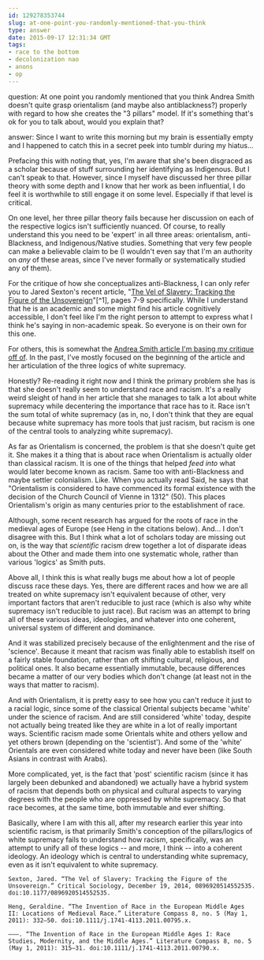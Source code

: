 ```yaml
---
id: 129278353744
slug: at-one-point-you-randomly-mentioned-that-you-think
type: answer
date: 2015-09-17 12:31:34 GMT
tags:
- race to the bottom
- decolonization nao
- anons
- op
---
```

question: At one point you randomly mentioned that you think Andrea Smith doesn't quite grasp orientalism (and maybe also antiblackness?) properly with regard to how she creates the "3 pillars" model. If it's something that's ok for you to talk about, would you explain that?

answer: Since I want to write this morning but my brain is essentially empty and I happened to catch this in a secret peek into tumblr during my hiatus...

Prefacing this with noting that, yes, I'm aware that she's been disgraced as a scholar because of stuff surrounding her identifying as Indigenous. But I can't speak to that. However, since I myself have discussed her three pillar theory with some depth and I know that her work as been influential, I do feel it is worthwhile to still engage it on some level. Especially if that level is critical. 

On one level, her three pillar theory fails because her discussion on each of the respective logics isn't sufficiently nuanced. Of course, to really understand this you need to be 'expert' in all three areas: orientalism, anti-Blackness, and Indigenous/Native studies. Something that very few people can make a believable claim to be (I wouldn't even say that I'm an authority on _any_ of these areas, since I've never formally or systematically studied any of them).

For the critique of how she conceptualizes anti-Blackness, I can only refer you to Jared Sexton's recent article, "[The Vel of Slavery: Tracking the Figure of the Unsovereign][1]"[^1], pages 7-9 specifically. While I understand that he is an academic and some might find his article cognitively accessible, I don't feel like I'm the right person to attempt to express what I think he's saying in non-academic speak. So everyone is on their own for this one.

For others, this is somewhat the [Andrea Smith article I'm basing my critique off of][2]. In the past, I've mostly focused on the beginning of the article and her articulation of the three logics of white supremacy.

Honestly? Re-reading it right now and I think the primary problem she has is that she doesn't really seem to understand race and racism. It's a really weird sleight of hand in her article that she manages to talk a lot about white supremacy while decentering the importance that race has to it. Race isn't the sum total of white supremacy (as in, no, I don't think that they are equal because white supremacy has more tools that just racism, but racism is one of the central tools to analyzing white supremacy).

As far as Orientalism is concerned, the problem is that she doesn't quite get it. She makes it a thing that is about race when Orientalism is actually older than classical racism. It is one of the things that helped _feed into_ what would later become known as racism. Same too with anti-Blackness and maybe settler colonialism. Like. When you actually read Said, he says that "Orientalism is considered to have commenced its formal existence with the decision of the Church Council of Vienne in 1312" (50). This places Orientalism's origin as many centuries prior to the establishment of race.

Although, some recent research has argued for the roots of race in the medieval ages of Europe (see Heng in the citations below). And... I don't disagree with this. But I think what a lot of scholars today are missing out on, is the way that _scientific_ racism drew together a lot of disparate ideas about the Other and made them into one systematic whole, rather than various 'logics' as Smith puts.

Above all, I think this is what really bugs me about how a lot of people discuss race these days. Yes, there are different races and how we are all treated on white supremacy isn't equivalent because of other, very important factors that aren't reducible to just race (which is also why white supremacy isn't reducible to just race). But racism was an attempt to bring all of these various ideas, ideologies, and whatever into one coherent, universal system of different and dominance.

And it was stabilized precisely because of the enlightenment and the rise of 'science'. Because it meant that racism was finally able to establish itself on a fairly stable foundation, rather than oft shifting cultural, religious, and political ones. It also became essentially immutable, because differences became a matter of our very bodies which don't change (at least not in the ways that matter to racism).

And with Orientalism, it is pretty easy to see how you can't reduce it just to a racial logic, since some of the classical Oriental subjects became 'white' under the science of racism. And are still considered 'white' today, despite not actually being treated like they are white in a lot of really important ways. Scientific racism made some Orientals white and others yellow and yet others brown (depending on the 'scientist'). And some of the 'white' Orientals are even considered white today and never have been (like South Asians in contrast with Arabs).

More complicated, yet, is the fact that 'post' scientific racism (since it has largely been debunked and abandoned) we actually have a hybrid system of racism that depends both on physical and cultural aspects to varying degrees with the people who are oppressed by white supremacy. So that race becomes, at the same time, both immutable and ever shifting.

Basically, where I am with this all, after my research earlier this year into scientific racism, is that primarily Smith's conception of the pillars/logics of white supremacy fails to understand how racism, specifically, was an attempt to unify all of these logics -- and more, I think -- into a coherent ideology. An ideology which is central to understanding white supremacy, even as it isn't equivalent to white supremacy.

    Sexton, Jared. “The Vel of Slavery: Tracking the Figure of the Unsovereign.” Critical Sociology, December 19, 2014, 0896920514552535. doi:10.1177/0896920514552535.

    Heng, Geraldine. “The Invention of Race in the European Middle Ages II: Locations of Medieval Race.” Literature Compass 8, no. 5 (May 1, 2011): 332–50. doi:10.1111/j.1741-4113.2011.00795.x.
    
    ———. “The Invention of Race in the European Middle Ages I: Race Studies, Modernity, and the Middle Ages.” Literature Compass 8, no. 5 (May 1, 2011): 315–31. doi:10.1111/j.1741-4113.2011.00790.x.


[1]: http://biyuti.com/o7
[2]: https://web.archive.org/web/20150917113530/http://www.worlddialogue.org/content.php?id=488


